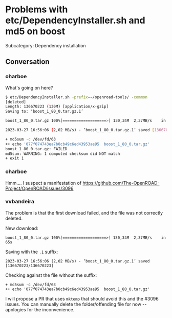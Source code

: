# Problems with etc/DependencyInstaller.sh and md5 on boost

Subcategory: Dependency installation

## Conversation

### oharboe
What's going on here?

```bash
$ etc/DependencyInstaller.sh -prefix=~/openroad-tools/ -common
[deleted]
Length: 136670223 (130M) [application/x-gzip]
Saving to: ‘boost_1_80_0.tar.gz.1’

boost_1_80_0.tar.gz 100%[===================>] 130,34M  2,37MB/s    in 65s

2023-03-27 16:56:06 (2,02 MB/s) - ‘boost_1_80_0.tar.gz.1’ saved [136670223/136670223]

+ md5sum -c /dev/fd/63
++ echo '077f074743ea7b0cb49c6ed43953ae95  boost_1_80_0.tar.gz'
boost_1_80_0.tar.gz: FAILED
md5sum: WARNING: 1 computed checksum did NOT match
+ exit 1
```

### oharboe
Hmm.... I suspect a manifestation of https://github.com/The-OpenROAD-Project/OpenROAD/issues/3096

### vvbandeira
The problem is that the first download failed, and the file was not correctly deleted.

New download:
```
boost_1_80_0.tar.gz 100%[===================>] 130,34M  2,37MB/s    in 65s
```

Saving with the `.1` suffix:
```
2023-03-27 16:56:06 (2,02 MB/s) - ‘boost_1_80_0.tar.gz.1’ saved [136670223/136670223]
```

Checking against the file without the suffix:
```
+ md5sum -c /dev/fd/63
++ echo '077f074743ea7b0cb49c6ed43953ae95  boost_1_80_0.tar.gz'
```

I will propose a PR that uses `mktemp` that should avoid this and the #3096 issues. You can manually delete the folder/offending file for now -- apologies for the inconvenience.

